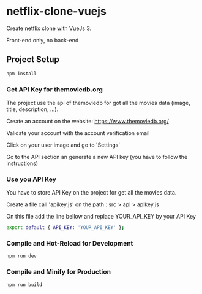 # netflix-clone-vuejs

Create netflix clone with VueJs 3.

Front-end only, no back-end

## Project Setup

```sh
npm install
```

### Get API Key for themoviedb.org

The project use the api of themoviedb for got all the movies data (image, title, description, ...).

Create an account on the website: https://www.themoviedb.org/

Validate your account with the account verification email

Click on your user image and go to 'Settings'

Go to the API section an generate a new API key (you have to follow the instructions)

### Use you API Key

You have to store API Key on the project for get all the movies data.

Create a file call 'apikey.js' on the path : src > api > apikey.js

On this file add the line bellow and replace YOUR_API_KEY by your API Key
```sh
export default { API_KEY: 'YOUR_API_KEY' };
```

### Compile and Hot-Reload for Development

```sh
npm run dev
```

### Compile and Minify for Production

```sh
npm run build
```
